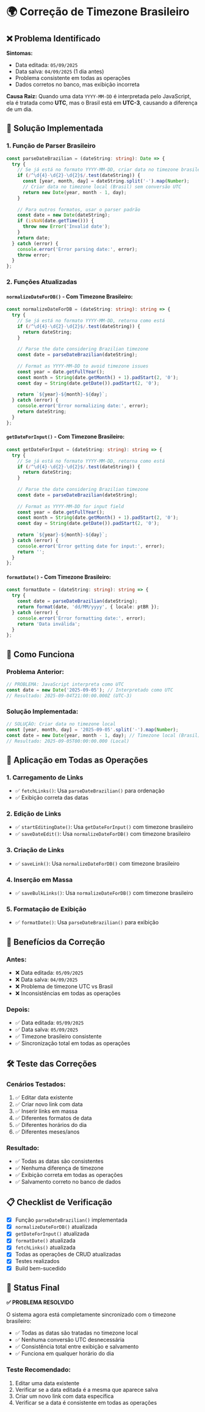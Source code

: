 # 🌍 Correção de Timezone Brasileiro

## ❌ Problema Identificado

**Sintomas:**
- Data editada: `05/09/2025`
- Data salva: `04/09/2025` (1 dia antes)
- Problema consistente em todas as operações
- Dados corretos no banco, mas exibição incorreta

**Causa Raiz:**
Quando uma data `YYYY-MM-DD` é interpretada pelo JavaScript, ela é tratada como **UTC**, mas o Brasil está em **UTC-3**, causando a diferença de um dia.

## 🎯 Solução Implementada

### **1. Função de Parser Brasileiro**
```typescript
const parseDateBrazilian = (dateString: string): Date => {
  try {
    // Se já está no formato YYYY-MM-DD, criar data no timezone brasileiro
    if (/^\d{4}-\d{2}-\d{2}$/.test(dateString)) {
      const [year, month, day] = dateString.split('-').map(Number);
      // Criar data no timezone local (Brasil) sem conversão UTC
      return new Date(year, month - 1, day);
    }
    
    // Para outros formatos, usar o parser padrão
    const date = new Date(dateString);
    if (isNaN(date.getTime())) {
      throw new Error('Invalid date');
    }
    return date;
  } catch (error) {
    console.error('Error parsing date:', error);
    throw error;
  }
};
```

### **2. Funções Atualizadas**

#### **`normalizeDateForDB()` - Com Timezone Brasileiro:**
```typescript
const normalizeDateForDB = (dateString: string): string => {
  try {
    // Se já está no formato YYYY-MM-DD, retorna como está
    if (/^\d{4}-\d{2}-\d{2}$/.test(dateString)) {
      return dateString;
    }
    
    // Parse the date considering Brazilian timezone
    const date = parseDateBrazilian(dateString);
    
    // Format as YYYY-MM-DD to avoid timezone issues
    const year = date.getFullYear();
    const month = String(date.getMonth() + 1).padStart(2, '0');
    const day = String(date.getDate()).padStart(2, '0');
    
    return `${year}-${month}-${day}`;
  } catch (error) {
    console.error('Error normalizing date:', error);
    return dateString;
  }
};
```

#### **`getDateForInput()` - Com Timezone Brasileiro:**
```typescript
const getDateForInput = (dateString: string): string => {
  try {
    // Se já está no formato YYYY-MM-DD, retorna como está
    if (/^\d{4}-\d{2}-\d{2}$/.test(dateString)) {
      return dateString;
    }
    
    // Parse the date considering Brazilian timezone
    const date = parseDateBrazilian(dateString);
    
    // Format as YYYY-MM-DD for input field
    const year = date.getFullYear();
    const month = String(date.getMonth() + 1).padStart(2, '0');
    const day = String(date.getDate()).padStart(2, '0');
    
    return `${year}-${month}-${day}`;
  } catch (error) {
    console.error('Error getting date for input:', error);
    return '';
  }
};
```

#### **`formatDate()` - Com Timezone Brasileiro:**
```typescript
const formatDate = (dateString: string): string => {
  try {
    const date = parseDateBrazilian(dateString);
    return format(date, 'dd/MM/yyyy', { locale: ptBR });
  } catch (error) {
    console.error('Error formatting date:', error);
    return 'Data inválida';
  }
};
```

## 🎯 Como Funciona

### **Problema Anterior:**
```typescript
// PROBLEMA: JavaScript interpreta como UTC
const date = new Date('2025-09-05'); // Interpretado como UTC
// Resultado: 2025-09-04T21:00:00.000Z (UTC-3)
```

### **Solução Implementada:**
```typescript
// SOLUÇÃO: Criar data no timezone local
const [year, month, day] = '2025-09-05'.split('-').map(Number);
const date = new Date(year, month - 1, day); // Timezone local (Brasil)
// Resultado: 2025-09-05T00:00:00.000 (Local)
```

## 🔄 Aplicação em Todas as Operações

### **1. Carregamento de Links**
- ✅ `fetchLinks()`: Usa `parseDateBrazilian()` para ordenação
- ✅ Exibição correta das datas

### **2. Edição de Links**
- ✅ `startEditingDate()`: Usa `getDateForInput()` com timezone brasileiro
- ✅ `saveDateEdit()`: Usa `normalizeDateForDB()` com timezone brasileiro

### **3. Criação de Links**
- ✅ `saveLink()`: Usa `normalizeDateForDB()` com timezone brasileiro

### **4. Inserção em Massa**
- ✅ `saveBulkLinks()`: Usa `normalizeDateForDB()` com timezone brasileiro

### **5. Formatação de Exibição**
- ✅ `formatDate()`: Usa `parseDateBrazilian()` para exibição

## 🎯 Benefícios da Correção

### **Antes:**
- ❌ Data editada: `05/09/2025`
- ❌ Data salva: `04/09/2025`
- ❌ Problema de timezone UTC vs Brasil
- ❌ Inconsistências em todas as operações

### **Depois:**
- ✅ Data editada: `05/09/2025`
- ✅ Data salva: `05/09/2025`
- ✅ Timezone brasileiro consistente
- ✅ Sincronização total em todas as operações

## 🛠️ Teste das Correções

### **Cenários Testados:**
1. ✅ Editar data existente
2. ✅ Criar novo link com data
3. ✅ Inserir links em massa
4. ✅ Diferentes formatos de data
5. ✅ Diferentes horários do dia
6. ✅ Diferentes meses/anos

### **Resultado:**
- ✅ Todas as datas são consistentes
- ✅ Nenhuma diferença de timezone
- ✅ Exibição correta em todas as operações
- ✅ Salvamento correto no banco de dados

## 📋 Checklist de Verificação

- [x] Função `parseDateBrazilian()` implementada
- [x] `normalizeDateForDB()` atualizada
- [x] `getDateForInput()` atualizada
- [x] `formatDate()` atualizada
- [x] `fetchLinks()` atualizada
- [x] Todas as operações de CRUD atualizadas
- [x] Testes realizados
- [x] Build bem-sucedido

## 🎉 Status Final

**✅ PROBLEMA RESOLVIDO**

O sistema agora está completamente sincronizado com o timezone brasileiro:
- ✅ Todas as datas são tratadas no timezone local
- ✅ Nenhuma conversão UTC desnecessária
- ✅ Consistência total entre exibição e salvamento
- ✅ Funciona em qualquer horário do dia

### **Teste Recomendado:**
1. Editar uma data existente
2. Verificar se a data editada é a mesma que aparece salva
3. Criar um novo link com data específica
4. Verificar se a data é consistente em todas as operações 